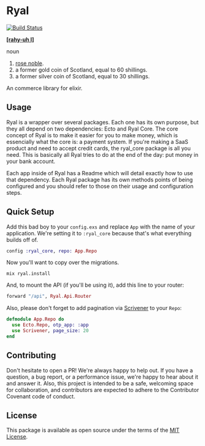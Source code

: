 # Ryal

[![Build Status](https://travis-ci.org/ryal/ryal.svg?branch=master)](https://travis-ci.org/ryal/ryal)

[**[rahy-uh l]**](http://www.dictionary.com/browse/ryal)

noun

1. [rose noble](http://www.dictionary.com/browse/rose-noble).
2. a former gold coin of Scotland, equal to 60 shillings.
3. a former silver coin of Scotland, equal to 30 shillings.

An commerce library for elixir.

## Usage

Ryal is a wrapper over several packages. Each one has its own purpose, but they all depend on two dependencies: Ecto and Ryal Core.
The core concept of Ryal is to make it easier for you to make money, which is essencially what the core is: a payment system.
If you're making a SaaS product and need to accept credit cards, the ryal_core package is all you need.
This is basically all Ryal tries to do at the end of the day: put money in your bank account.

Each app inside of Ryal has a Readme which will detail exactly how to use that dependency.
Each Ryal package has its own methods points of being configured and you should refer to those on their usage and configuration steps.

## Quick Setup

Add this bad boy to your `config.exs` and replace `App` with the name of your application.
We're setting it to `:ryal_core` because that's what everything builds off of.

```elixir
config :ryal_core, repo: App.Repo
```

Now you'll want to copy over the migrations.

```shell
mix ryal.install
```

And, to mount the API (if you'll be using it), add this line to your router:

```elixir
forward "/api", Ryal.Api.Router
```

Also, please don't forget to add pagination via [Scrivener](https://github.com/drewolson/scrivener) to your `Repo`:

```elixir
defmodule App.Repo do
  use Ecto.Repo, otp_app: :app
  use Scrivener, page_size: 20
end
```

## Contributing

Don't hesitate to open a PR!
We're always happy to help out.
If you have a question, a bug report, or a performance issue, we're happy to hear about it and answer it.
Also, this project is intended to be a safe, welcoming space for collaboration, and contributors are expected to adhere to the Contributor Covenant code of conduct.

## License

This package is available as open source under the terms of the [MIT License](https://opensource.org/licenses/MIT).
